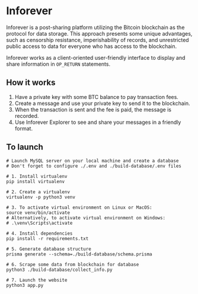 # Inforever

Inforever is a post-sharing platform utilizing the Bitcoin blockchain as the protocol for data storage. This approach presents some unique advantages, such as censorship resistance, imperishability of records, and unrestricted public access to data for everyone who has access to the blockchain.

Inforever works as a client-oriented user-friendly interface to display and share information in ```OP_RETURN``` statements.

## How it works
1. Have a private key with some BTC balance to pay transaction fees.
2. Create a message and use your private key to send it to the blockchain.
3. When the transaction is sent and the fee is paid, the message is recorded.
4. Use Inforever Explorer to see and share your messages in a friendly format.

## To launch
```shell
# Launch MySQL server on your local machine and create a database
# Don't forget to configure ./.env and ./build-database/.env files

# 1. Install virtualenv
pip install virtualenv

# 2. Create a virtualenv
virtualenv -p python3 venv

# 3. To activate virtual environment on Linux or MacOS: 
source venv/bin/activate
# Alternatively, to activate virtual environment on Windows:
# .\venv\Scripts\activate

# 4. Install dependencies
pip install -r requirements.txt

# 5. Generate database structure
prisma generate --schema=./build-database/schema.prisma

# 6. Scrape some data from blockchain for database
python3 ./build-database/collect_info.py

# 7. Launch the website
python3 app.py
```
